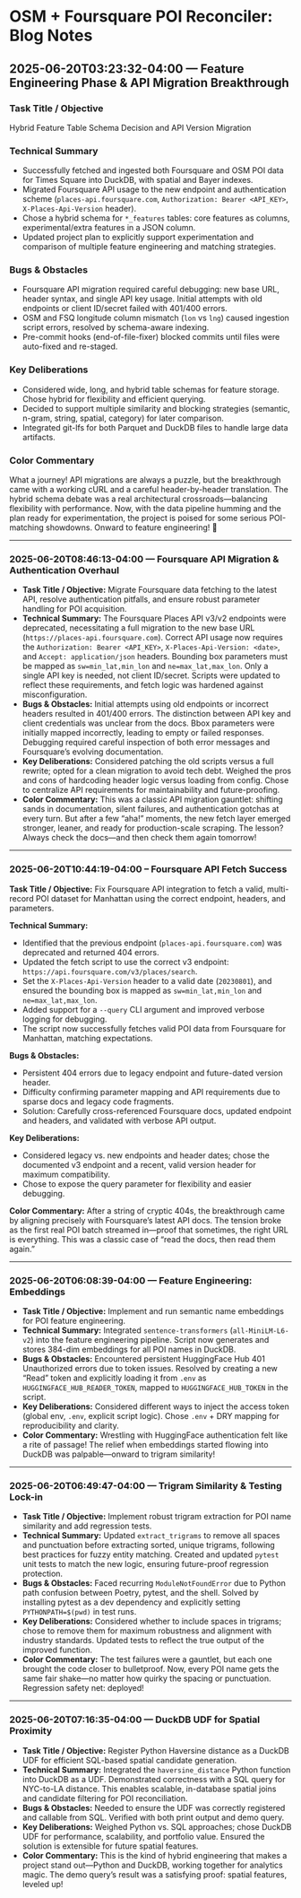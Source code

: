# OSM + Foursquare POI Reconciler: Blog Notes

## 2025-06-20T03:23:32-04:00 — Feature Engineering Phase & API Migration Breakthrough

### Task Title / Objective
Hybrid Feature Table Schema Decision and API Version Migration

### Technical Summary
- Successfully fetched and ingested both Foursquare and OSM POI data for Times Square into DuckDB, with spatial and Bayer indexes.
- Migrated Foursquare API usage to the new endpoint and authentication scheme (`places-api.foursquare.com`, `Authorization: Bearer <API_KEY>`, `X-Places-Api-Version` header).
- Chose a hybrid schema for `*_features` tables: core features as columns, experimental/extra features in a JSON column.
- Updated project plan to explicitly support experimentation and comparison of multiple feature engineering and matching strategies.

### Bugs & Obstacles
- Foursquare API migration required careful debugging: new base URL, header syntax, and single API key usage. Initial attempts with old endpoints or client ID/secret failed with 401/400 errors.
- OSM and FSQ longitude column mismatch (`lon` vs `lng`) caused ingestion script errors, resolved by schema-aware indexing.
- Pre-commit hooks (end-of-file-fixer) blocked commits until files were auto-fixed and re-staged.

### Key Deliberations
- Considered wide, long, and hybrid table schemas for feature storage. Chose hybrid for flexibility and efficient querying.
- Decided to support multiple similarity and blocking strategies (semantic, n-gram, string, spatial, category) for later comparison.
- Integrated git-lfs for both Parquet and DuckDB files to handle large data artifacts.

### Color Commentary
What a journey! API migrations are always a puzzle, but the breakthrough came with a working cURL and a careful header-by-header translation. The hybrid schema debate was a real architectural crossroads—balancing flexibility with performance. Now, with the data pipeline humming and the plan ready for experimentation, the project is poised for some serious POI-matching showdowns. Onward to feature engineering! 🚀

---

### 2025-06-20T08:46:13-04:00 — Foursquare API Migration & Authentication Overhaul

- **Task Title / Objective:** Migrate Foursquare data fetching to the latest API, resolve authentication pitfalls, and ensure robust parameter handling for POI acquisition.
- **Technical Summary:** The Foursquare Places API v3/v2 endpoints were deprecated, necessitating a full migration to the new base URL (`https://places-api.foursquare.com`). Correct API usage now requires the `Authorization: Bearer <API_KEY>`, `X-Places-Api-Version: <date>`, and `Accept: application/json` headers. Bounding box parameters must be mapped as `sw=min_lat,min_lon` and `ne=max_lat,max_lon`. Only a single API key is needed, not client ID/secret. Scripts were updated to reflect these requirements, and fetch logic was hardened against misconfiguration.
- **Bugs & Obstacles:** Initial attempts using old endpoints or incorrect headers resulted in 401/400 errors. The distinction between API key and client credentials was unclear from the docs. Bbox parameters were initially mapped incorrectly, leading to empty or failed responses. Debugging required careful inspection of both error messages and Foursquare’s evolving documentation.
- **Key Deliberations:** Considered patching the old scripts versus a full rewrite; opted for a clean migration to avoid tech debt. Weighed the pros and cons of hardcoding header logic versus loading from config. Chose to centralize API requirements for maintainability and future-proofing.
- **Color Commentary:** This was a classic API migration gauntlet: shifting sands in documentation, silent failures, and authentication gotchas at every turn. But after a few “aha!” moments, the new fetch layer emerged stronger, leaner, and ready for production-scale scraping. The lesson? Always check the docs—and then check them again tomorrow!

---

### 2025-06-20T10:44:19-04:00 – Foursquare API Fetch Success

**Task Title / Objective:**
Fix Foursquare API integration to fetch a valid, multi-record POI dataset for Manhattan using the correct endpoint, headers, and parameters.

**Technical Summary:**
- Identified that the previous endpoint (`places-api.foursquare.com`) was deprecated and returned 404 errors.
- Updated the fetch script to use the correct v3 endpoint: `https://api.foursquare.com/v3/places/search`.
- Set the `X-Places-Api-Version` header to a valid date (`20230801`), and ensured the bounding box is mapped as `sw=min_lat,min_lon` and `ne=max_lat,max_lon`.
- Added support for a `--query` CLI argument and improved verbose logging for debugging.
- The script now successfully fetches valid POI data from Foursquare for Manhattan, matching expectations.

**Bugs & Obstacles:**
- Persistent 404 errors due to legacy endpoint and future-dated version header.
- Difficulty confirming parameter mapping and API requirements due to sparse docs and legacy code fragments.
- Solution: Carefully cross-referenced Foursquare docs, updated endpoint and headers, and validated with verbose API output.

**Key Deliberations:**
- Considered legacy vs. new endpoints and header dates; chose the documented v3 endpoint and a recent, valid version header for maximum compatibility.
- Chose to expose the query parameter for flexibility and easier debugging.

**Color Commentary:**
After a string of cryptic 404s, the breakthrough came by aligning precisely with Foursquare’s latest API docs. The tension broke as the first real POI batch streamed in—proof that sometimes, the right URL is everything. This was a classic case of “read the docs, then read them again.”

---

### 2025-06-20T06:08:39-04:00 — Feature Engineering: Embeddings

- **Task Title / Objective:** Implement and run semantic name embeddings for POI feature engineering.
- **Technical Summary:** Integrated `sentence-transformers` (`all-MiniLM-L6-v2`) into the feature engineering pipeline. Script now generates and stores 384-dim embeddings for all POI names in DuckDB.
- **Bugs & Obstacles:** Encountered persistent HuggingFace Hub 401 Unauthorized errors due to token issues. Resolved by creating a new “Read” token and explicitly loading it from `.env` as `HUGGINGFACE_HUB_READER_TOKEN`, mapped to `HUGGINGFACE_HUB_TOKEN` in the script.
- **Key Deliberations:** Considered different ways to inject the access token (global env, `.env`, explicit script logic). Chose `.env` + DRY mapping for reproducibility and clarity.
- **Color Commentary:** Wrestling with HuggingFace authentication felt like a rite of passage! The relief when embeddings started flowing into DuckDB was palpable—onward to trigram similarity!

---

### 2025-06-20T06:49:47-04:00 — Trigram Similarity & Testing Lock-in

- **Task Title / Objective:** Implement robust trigram extraction for POI name similarity and add regression tests.
- **Technical Summary:** Updated `extract_trigrams` to remove all spaces and punctuation before extracting sorted, unique trigrams, following best practices for fuzzy entity matching. Created and updated `pytest` unit tests to match the new logic, ensuring future-proof regression protection.
- **Bugs & Obstacles:** Faced recurring `ModuleNotFoundError` due to Python path confusion between Poetry, pytest, and the shell. Solved by installing pytest as a dev dependency and explicitly setting `PYTHONPATH=$(pwd)` in test runs.
- **Key Deliberations:** Considered whether to include spaces in trigrams; chose to remove them for maximum robustness and alignment with industry standards. Updated tests to reflect the true output of the improved function.
- **Color Commentary:** The test failures were a gauntlet, but each one brought the code closer to bulletproof. Now, every POI name gets the same fair shake—no matter how quirky the spacing or punctuation. Regression safety net: deployed!

---

### 2025-06-20T07:16:35-04:00 — DuckDB UDF for Spatial Proximity

- **Task Title / Objective:** Register Python Haversine distance as a DuckDB UDF for efficient SQL-based spatial candidate generation.
- **Technical Summary:** Integrated the `haversine_distance` Python function into DuckDB as a UDF. Demonstrated correctness with a SQL query for NYC-to-LA distance. This enables scalable, in-database spatial joins and candidate filtering for POI reconciliation.
- **Bugs & Obstacles:** Needed to ensure the UDF was correctly registered and callable from SQL. Verified with both print output and demo query.
- **Key Deliberations:** Weighed Python vs. SQL approaches; chose DuckDB UDF for performance, scalability, and portfolio value. Ensured the solution is extensible for future spatial features.
- **Color Commentary:** This is the kind of hybrid engineering that makes a project stand out—Python and DuckDB, working together for analytics magic. The demo query’s result was a satisfying proof: spatial features, leveled up!
